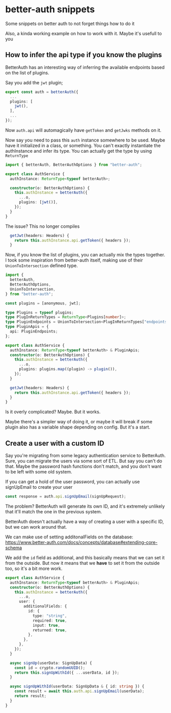 # better-auth snippets

Some snippets on better auth to not forget things how to do it

Also, a kinda working example on how to work with it. Maybe it's usefull to you

## How to infer the api type if you know the plugins

BetterAuth has an interesting way of inferring the available endpoints based on the list of plugins.

Say you add the `jwt` plugin;

```typescript
export const auth = betterAuth({
  ...
  plugins: [
    jwt(),
  ],
  ...
});
```

Now `auth.api` will automagically have `getToken` and `getJwks` methods on it.

Now say you need to pass this `auth` instance somewhere to be used. Maybe have it initialized in a class, or something. You can't exactly instantiate the authInstance and infer its type. You can actually get the type by using `ReturnType`

```typescript
import { betterAuth, BetterAuthOptions } from "better-auth";

export class AuthService {
  authInstance: ReturnType<typeof betterAuth>;

  constructor(o: BetterAuthOptions) {
    this.authInstance = betterAuth({
      ...o,
      plugins: [jwt()],
    });
  }
}
```

The issue? This no longer compiles

```typescript
  getJwt(headers: Headers) {
    return this.authInstance.api.getToken({ headers });
  }
```

Now, if you know the list of plugins, you can actually mix the types together. I took some inspiration from better-auth itself, making use of their `UnionToIntersection` defined type.

```typescript
import {
  betterAuth,
  BetterAuthOptions,
  UnionToIntersection,
} from "better-auth";

const plugins = [anonymous, jwt];

type Plugins = typeof plugins;
type PlugInReturnTypes = ReturnType<Plugins[number]>;
type PluginEndpoints = UnionToIntersection<PlugInReturnTypes["endpoints"]>;
type PluginApis = {
  api: PluginEndpoints;
};

export class AuthService {
  authInstance: ReturnType<typeof betterAuth> & PluginApis;
  constructor(o: BetterAuthOptions) {
    this.authInstance = betterAuth({
      ...o,
      plugins: plugins.map((plugin) -> plugin()),
    });
  }

  getJwt(headers: Headers) {
    return this.authInstance.api.getToken({ headers });
  }
}
```

Is it overly complicated? Maybe. But it works.

Maybe there's a simpler way of doing it, or maybe it will break if some plugin also has a variable shape depending on config. But it's a start.

## Create a user with a custom ID

Say you're migrating from some legacy authentication service to BetterAuth. Sure, you can migrate the users via some sort of ETL. But say you can't do that. Maybe the password hash functions don't match, and you don't want to be left with some old system.

If you can get a hold of the user password, you can actually use signUpEmail to create your user

```typescript
const response = auth.api.signUpEmail(signUpRequest);
```

The problem? BetterAuth will generate its own ID, and it's extremely unlikely that it'll match the one in the previous system.

BetterAuth doesn't actually have a way of creating a user with a specific ID, but we can work around that.

We can make use of setting additonalFields on the database: https://www.better-auth.com/docs/concepts/database#extending-core-schema

We add the `id` field as additional, and this basically means that we can set it from the outside. But now it means that we **have** to set it from the outside too, so it's a bit more work.

```typescript
export class AuthService {
  authInstance: ReturnType<typeof betterAuth> & PluginApis;
  constructor(o: BetterAuthOptions) {
    this.authInstance = betterAuth({
      ...o,
      user: {
        additionalFields: {
          id: {
            type: "string",
            required: true,
            input: true,
            returned: true,
          },
        },
      },
    });
  }

  async signUp(userData: SignUpData) {
    const id = crypto.randomUUID();
    return this.signUpWithId({ ...userData, id });
  }

  async signUpWithId(userData: SignUpData & { id: string }) {
    const result = await this.auth.api.signUpEmail(userData);
    return result;
  }
}
```
